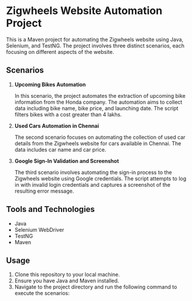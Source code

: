 # Zigwheels Website Automation Project

This is a Maven project for automating the Zigwheels website using Java, Selenium, and TestNG. The project involves three distinct scenarios, each focusing on different aspects of the website.

## Scenarios

1. **Upcoming Bikes Automation**

   In this scenario, the project automates the extraction of upcoming bike information from the Honda company. The automation aims to collect data including bike name, bike price, and launching date. The script filters bikes with a cost greater than 4 lakhs.

2. **Used Cars Automation in Chennai**

   The second scenario focuses on automating the collection of used car details from the Zigwheels website for cars available in Chennai. The data includes car name and car price.

3. **Google Sign-In Validation and Screenshot**

   The third scenario involves automating the sign-in process to the Zigwheels website using Google credentials. The script attempts to log in with invalid login credentials and captures a screenshot of the resulting error message.

## Tools and Technologies

- Java
- Selenium WebDriver
- TestNG
- Maven

## Usage

1. Clone this repository to your local machine.
2. Ensure you have Java and Maven installed.
3. Navigate to the project directory and run the following command to execute the scenarios:

